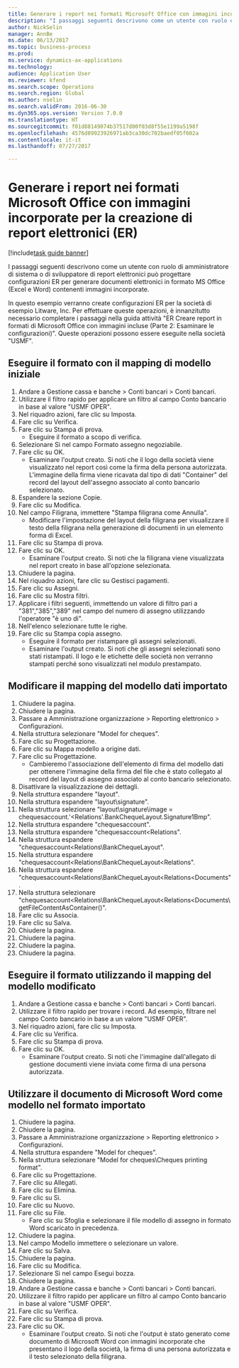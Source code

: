 ```yaml
--- 
title: Generare i report nei formati Microsoft Office con immagini incorporate per la creazione di report elettronici (ER)
description: "I passaggi seguenti descrivono come un utente con ruolo di amministratore di sistema o di sviluppatore di report elettronici può progettare configurazioni ER per generare documenti elettronici in formato MS Office (Excel e Word) contenenti immagini incorporate."
author: NickSelin
manager: AnnBe
ms.date: 06/13/2017
ms.topic: business-process
ms.prod: 
ms.service: dynamics-ax-applications
ms.technology: 
audience: Application User
ms.reviewer: kfend
ms.search.scope: Operations
ms.search.region: Global
ms.author: nselin
ms.search.validFrom: 2016-06-30
ms.dyn365.ops.version: Version 7.0.0
ms.translationtype: HT
ms.sourcegitcommit: f01d88149074b37517d00f03d8f55e1199a5198f
ms.openlocfilehash: 4576d89923926971ab3ca30dc702baedf05f602a
ms.contentlocale: it-it
ms.lasthandoff: 07/27/2017

---
```

# <a name="generate-reports-in-microsoft-office-formats-with-embedded-images-for-electronic-reporting-er"></a>Generare i report nei formati Microsoft Office con immagini incorporate per la creazione di report elettronici (ER)

[!include[task guide banner](../../includes/task-guide-banner.md)]

I passaggi seguenti descrivono come un utente con ruolo di amministratore di sistema o di sviluppatore di report elettronici può progettare configurazioni ER per generare documenti elettronici in formato MS Office (Excel e Word) contenenti immagini incorporate.

In questo esempio verranno create configurazioni ER per la società di esempio Litware, Inc.  Per effettuare queste operazioni, è innanzitutto necessario completare i passaggi nella guida attività "ER Creare report in formati di Microsoft Office con immagini incluse (Parte 2: Esaminare le configurazioni)". Queste operazioni possono essere eseguite nella società "USMF".


## <a name="run-format-with-initial-model-mapping"></a>Eseguire il formato con il mapping di modello iniziale
1. Andare a Gestione cassa e banche > Conti bancari > Conti bancari.
2. Utilizzare il filtro rapido per applicare un filtro al campo Conto bancario in base al valore "USMF OPER".
3. Nel riquadro azioni, fare clic su Imposta.
4. Fare clic su Verifica.
5. Fare clic su Stampa di prova.
    * Eseguire il formato a scopo di verifica.  
6. Selezionare Sì nel campo Formato assegno negoziabile.
7. Fare clic su OK.
    * Esaminare l'output creato. Si noti che il logo della società viene visualizzato nel report così come la firma della persona autorizzata. L'immagine della firma viene ricavata dal tipo di dati "Container" del record del layout dell'assegno associato al conto bancario selezionato.  
8. Espandere la sezione Copie.
9. Fare clic su Modifica.
10. Nel campo Filigrana, immettere "Stampa filigrana come Annulla".
    * Modificare l'impostazione del layout della filigrana per visualizzare il testo della filigrana nella generazione di documenti in un elemento forma di Excel.  
11. Fare clic su Stampa di prova.
12. Fare clic su OK.
    * Esaminare l'output creato. Si noti che la filigrana viene visualizzata nel report creato in base all'opzione selezionata.  
13. Chiudere la pagina.
14. Nel riquadro azioni, fare clic su Gestisci pagamenti.
15. Fare clic su Assegni.
16. Fare clic su Mostra filtri.
17. Applicare i filtri seguenti, immettendo un valore di filtro pari a "381","385","389" nel campo del numero di assegno utilizzando l'operatore "è uno di".
18. Nell'elenco selezionare tutte le righe.
19. Fare clic su Stampa copia assegno.
    * Eseguire il formato per ristampare gli assegni selezionati.  
    * Esaminare l'output creato. Si noti che gli assegni selezionati sono stati ristampati. Il logo e le etichette delle società non verranno stampati perché sono visualizzati nel modulo prestampato.  

## <a name="modify-the-mapping-of-the-imported-data-model"></a>Modificare il mapping del modello dati importato
1. Chiudere la pagina.
2. Chiudere la pagina.
3. Passare a Amministrazione organizzazione > Reporting elettronico > Configurazioni.
4. Nella struttura selezionare "Model for cheques".
5. Fare clic su Progettazione.
6. Fare clic su Mappa modello a origine dati.
7. Fare clic su Progettazione.
    * Cambieremo l'associazione dell'elemento di firma del modello dati per ottenere l'immagine della firma del file che è stato collegato al record del layout di assegno associato al conto bancario selezionato.  
8. Disattivare la visualizzazione dei dettagli.
9. Nella struttura espandere "layout".
10. Nella struttura espandere "layout\signature".
11. Nella struttura selezionare "layout\signature\image = chequesaccount.'<Relations'.BankChequeLayout.Signature1Bmp".
12. Nella struttura espandere "chequesaccount".
13. Nella struttura espandere "chequesaccount\<Relations".
14. Nella struttura espandere "chequesaccount\<Relations\BankChequeLayout".
15. Nella struttura espandere "chequesaccount\<Relations\BankChequeLayout\<Relations".
16. Nella struttura espandere "chequesaccount\<Relations\BankChequeLayout\<Relations\<Documents".
17. Nella struttura selezionare "chequesaccount\<Relations\BankChequeLayout\<Relations\<Documents\getFileContentAsContainer()".
18. Fare clic su Associa.
19. Fare clic su Salva.
20. Chiudere la pagina.
21. Chiudere la pagina.
22. Chiudere la pagina.
23. Chiudere la pagina.

## <a name="run-format-using-the-adjusted-model-mapping"></a>Eseguire il formato utilizzando il mapping del modello modificato
1. Andare a Gestione cassa e banche > Conti bancari > Conti bancari.
2. Utilizzare il filtro rapido per trovare i record. Ad esempio, filtrare nel campo Conto bancario in base a un valore "USMF OPER".
3. Nel riquadro azioni, fare clic su Imposta.
4. Fare clic su Verifica.
5. Fare clic su Stampa di prova.
6. Fare clic su OK.
    * Esaminare l'output creato. Si noti che l'immagine dall'allegato di gestione documenti viene inviata come firma di una persona autorizzata.  

## <a name="use-ms-word-document-as-a-template-in-the-imported-format"></a>Utilizzare il documento di Microsoft Word come modello nel formato importato
1. Chiudere la pagina.
2. Chiudere la pagina.
3. Passare a Amministrazione organizzazione > Reporting elettronico > Configurazioni.
4. Nella struttura espandere "Model for cheques".
5. Nella struttura selezionare "Model for cheques\Cheques printing format".
6. Fare clic su Progettazione.
7. Fare clic su Allegati.
8. Fare clic su Elimina.
9. Fare clic su Sì.
10. Fare clic su Nuovo.
11. Fare clic su File.
    * Fare clic su Sfoglia e selezionare il file modello di assegno in formato Word scaricato in precedenza.  
12. Chiudere la pagina.
13. Nel campo Modello immettere o selezionare un valore.
14. Fare clic su Salva.
15. Chiudere la pagina.
16. Fare clic su Modifica.
17. Selezionare Sì nel campo Esegui bozza.
18. Chiudere la pagina.
19. Andare a Gestione cassa e banche > Conti bancari > Conti bancari.
20. Utilizzare il filtro rapido per applicare un filtro al campo Conto bancario in base al valore "USMF OPER".
21. Fare clic su Verifica.
22. Fare clic su Stampa di prova.
23. Fare clic su OK.
    * Esaminare l'output creato. Si noti che l'output è stato generato come documento di Microsoft Word con immagini incorporate che presentano il logo della società, la firma di una persona autorizzata e il testo selezionato della filigrana.  


